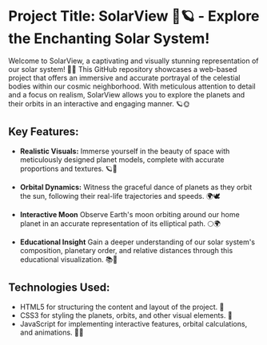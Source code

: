 # Project Title: SolarView 🌌🪐 - Explore the Enchanting Solar System!

Welcome to SolarView, a captivating and visually stunning representation of our solar system! 🚀✨ This GitHub repository showcases a web-based project that offers an immersive and accurate portrayal of the celestial bodies within our cosmic neighborhood. With meticulous attention to detail and a focus on realism, SolarView allows you to explore the planets and their orbits in an interactive and engaging manner. 🪐🌞


## Key Features:

- **Realistic Visuals:** Immerse yourself in the beauty of space with meticulously designed planet models, complete with accurate proportions and textures. 🪐🎨

- **Orbital Dynamics:** Witness the graceful dance of planets as they orbit the sun, following their real-life trajectories and speeds. 🌍🕊️

- **Interactive Moon** Observe Earth's moon orbiting around our home planet in an accurate representation of its elliptical path. 🌕🌍

- **Educational Insight** Gain a deeper understanding of our solar system's composition, planetary order, and relative distances through this educational visualization. 📚🌌


## Technologies Used:

- HTML5 for structuring the content and layout of the project. 🧱
- CSS3 for styling the planets, orbits, and other visual elements. 🎨
- JavaScript for implementing interactive features, orbital calculations, and animations. 🚀🌟
